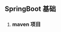 ## SpringBoot 基础

1. ### maven 项目















































































































